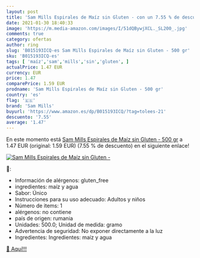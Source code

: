 ```yaml
---
layout: post
title: 'Sam Mills Espirales de Maíz sin Gluten - con un 7.55 % de descuento'
date: 2021-01-30 18:40:33
image: 'https://m.media-amazon.com/images/I/51dQBywjXCL._SL200_.jpg'
comments: true
category: ofertas
author: ring
slug: 'B015193ICQ-es Sam Mills Espirales de Maíz sin Gluten - 500 gr'
sku: 'B015193ICQ-es'
tags: [ 'maíz','sam','mills','sin','gluten', ]
actualPrice: 1.47 EUR
currency: EUR
price: 1.47
comparePrice: 1.59 EUR
prodname: 'Sam Mills Espirales de Maíz sin Gluten - 500 gr'
country: 'es'
flag: '🇪🇸'
brand: 'Sam Mills'
buyurl: 'https://www.amazon.es/dp/B015193ICQ/?tag=tolees-21'
descuento: '7.55'
average: '1.47'
---
```


En este momento está [Sam Mills Espirales de Maíz sin Gluten - 500 gr](https://www.amazon.es/dp/B015193ICQ/?tag=tolees-21) a 1.47 EUR (original: 1.59 EUR) (7.55 %  de descuento) en el siguiente enlace!

[![Sam Mills Espirales de Maíz sin Gluten -](https://m.media-amazon.com/images/I/51dQBywjXCL._SL200_.jpg)](https://www.amazon.es/dp/B015193ICQ/?tag=tolees-21)

🔎:

- Información de alérgenos: gluten_free
- ingredientes: maíz y agua
- Sabor: Único
- Instrucciones para su uso adecuado: Adultos y niños
- Número de items: 1
- alérgenos: no contiene
- país de origen: rumania
- Unidades: 500.0; Unidad de medida: gramo
- Advertencia de seguridad: No exponer directamente a la luz
- Ingredientes: Ingredientes: maíz y agua

[🛒 Aquí!!!](https://www.amazon.es/dp/B015193ICQ/?tag=tolees-21)
